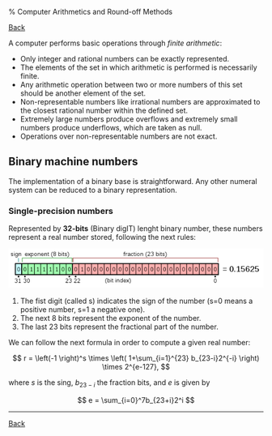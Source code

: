 % Computer Arithmetics and Round-off Methods

[Back](index.md)

A computer performs basic operations through *finite arithmetic*:

* Only integer and rational numbers can be exactly represented.
* The elements of the set in which arithmetic is performed is necessarily finite.
* Any arithmetic operation between two or more numbers of this set should be another element of the set.
* Non-representable numbers like irrational numbers are approximated to the closest rational number within the defined set.
* Extremely large numbers produce overflows and extremely small numbers produce underflows, which are taken as null.
* Operations over non-representable numbers are not exact.

## Binary machine numbers

The implementation of a binary base is straightforward. Any other numeral system can be reduced to a binary representation.

### Single-precision numbers

Represented by **32-bits** (Binary digIT) lenght binary number, these numbers represent a real number stored, following the next rules:

![](images/binary-32.png)


1. The fist digit (called s) indicates the sign of the number (s=0 means a positive number, s=1 a negative one).
2. The next 8 bits represent the exponent of the number.
3. The last 23 bits represent the fractional part of the number.

We can follow the next formula in order to compute a given real number:

$$ r = \left(-1 \right)^s \times \left( 1+\sum_{i=1}^{23} b_{23-i}2^{-i} \right) \times 2^{e-127}, 
$$

where $s$ is the sing, $b_{23-i}$ the fraction bits, and $e$ is given by

$$ e = \sum_{i=0}^7b_{23+i}2^i 
$$


---
[Back](index.md)

